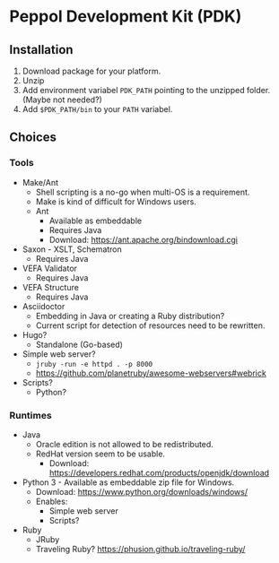 # Peppol Development Kit (PDK)


## Installation

1. Download package for your platform.
2. Unzip
3. Add environment variabel `PDK_PATH` pointing to the unzipped folder. (Maybe not needed?)
4. Add `$PDK_PATH/bin` to your `PATH` variabel.



## Choices


### Tools

* Make/Ant
  * Shell scripting is a no-go when multi-OS is a requirement.
  * Make is kind of difficult for Windows users.
  * Ant
    * Available as embeddable
    * Requires Java
    * Download: https://ant.apache.org/bindownload.cgi
* Saxon - XSLT, Schematron
  * Requires Java
* VEFA Validator
  * Requires Java
* VEFA Structure
  * Requires Java
* Asciidoctor
  * Embedding in Java or creating a Ruby distribution?
  * Current script for detection of resources need to be rewritten.
* Hugo?
  * Standalone (Go-based)
* Simple web server?
  * `jruby -run -e httpd . -p 8000`
  * https://github.com/planetruby/awesome-webservers#webrick
* Scripts?
  * Python?


### Runtimes

* Java
  * Oracle edition is not allowed to be redistributed.
  * RedHat version seem to be usable.
    * Download: https://developers.redhat.com/products/openjdk/download
* Python 3 - Available as embeddable zip file for Windows.
  * Download: https://www.python.org/downloads/windows/
  * Enables:
    * Simple web server
    * Scripts?
* Ruby
  * JRuby
  * Traveling Ruby? https://phusion.github.io/traveling-ruby/
